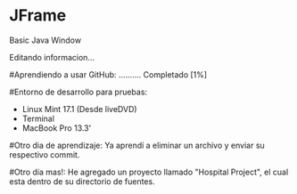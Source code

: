 # JFrame
Basic Java Window

Editando informacion...

#Aprendiendo a usar GitHub: .......... Completado [1%]


#Entorno de desarrollo para pruebas:
- Linux Mint 17.1 (Desde liveDVD)
- Terminal
- MacBook Pro 13.3'

#Otro dia de aprendizaje:
Ya aprendí a eliminar un archivo y enviar su respectivo commit.

#Otro día mas!:
He agregado un proyecto llamado "Hospital Project", el cual esta dentro de su directorio de fuentes.
